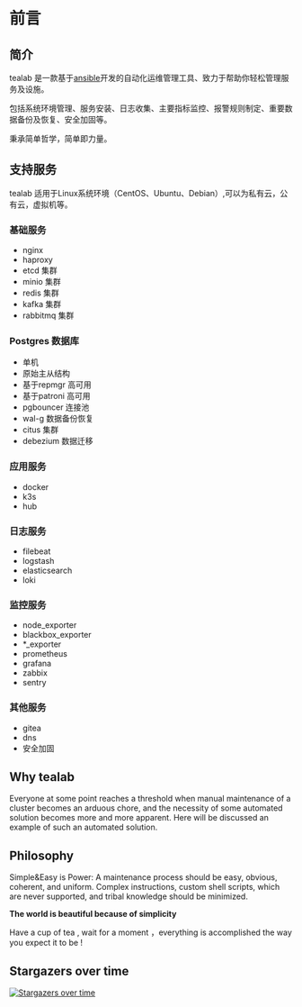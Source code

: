 # 前言

## 简介

tealab 是一款基于[ansible](https://doc.zhangeamon.top/categories/ansible/)开发的自动化运维管理工具、致力于帮助你轻松管理服务及设施。

包括系统环境管理、服务安装、日志收集、主要指标监控、报警规则制定、重要数据备份及恢复、安全加固等。

秉承简单哲学，简单即力量。

## 支持服务

tealab 适用于Linux系统环境（CentOS、Ubuntu、Debian）,可以为私有云，公有云，虚拟机等。

### 	基础服务

- nginx
- haproxy
- etcd 集群
- minio 集群
- redis 集群
- kafka 集群
- rabbitmq 集群

### 	Postgres 数据库

- 单机
- 原始主从结构
- 基于repmgr 高可用
- 基于patroni 高可用
- pgbouncer 连接池
- wal-g 数据备份恢复
- citus 集群
- debezium 数据迁移

### 应用服务

- docker
- k3s
- hub

### 	日志服务

- filebeat
- logstash
- elasticsearch
- loki

### 	监控服务

- node_exporter
- blackbox_exporter
- *_exporter
- prometheus
- grafana
- zabbix
- sentry

### 其他服务

- gitea
- dns
- 安全加固

## **Why tealab**

Everyone at some point reaches a threshold when manual maintenance of a cluster becomes an arduous chore, and the necessity of some automated  solution becomes more and more apparent. Here will be discussed an  example of such an automated solution.

## **Philosophy**

Simple&Easy is Power: A maintenance process should be easy, obvious, coherent, and uniform. Complex instructions, custom shell scripts, which are never supported, and tribal knowledge should be minimized.

**The world is beautiful because of simplicity**

Have a cup of tea , wait for a moment ，everything is accomplished the way you expect it to be !  


## Stargazers over time

[![Stargazers over time](https://starchart.cc/bodani/tea.svg)](https://starchart.cc/bodani/tea)